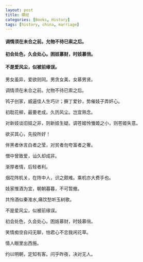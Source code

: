 ```yaml
---
layout: post
title: 嫖经
categories: [Books, History]
tags: [history, china, marriage]
---
```

#### 调情须在未合之前。允物不待已索之后。
#### 初会处色，久会处心。困妓慕财，时妓慕俏。
#### 不是爱风尘，似被前缘误。
<!-- more -->
男女虽异，爱欲则同。男贪女美，女慕男贤。

调情须在未合之前。允物不待已索之后。

鸨子创家，威逼佳人生巧计；撅丁爱钞，势催妓子弄奸心。

初耽花柳，最要老成。久历风尘。岂宜熟念。

对新妓谈旧妓之非，则新妓生疑。调苍姬怜雏姬之小，则苍姬失意。

欲买其心，先投所好！

伴黑者休言白者之莹，对贫者勿夸富者之奢。

憎中曾致爱，讪久却成非。

渐厚者情，后轻者利。

烟花阵机关，在阵中人，识之颇难。乘机亦大费手也。

妓家惟酒为宜，朝朝暮暮，不可暂撤。

共怜酒似秦淮水,痛饮愁听玉树歌。

不是爱风尘，似被前缘误。

初会处色，久会处心。困妓慕财，时妓慕俏。

笑情痴空自闷无聊，怕君心不恋我闲花草。

情人眼里出西施。

约以明朝，定知有客。问乎昨夜，决对无人。

